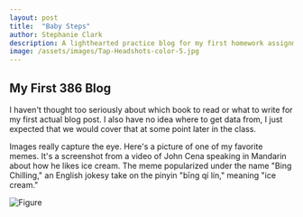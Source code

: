 ```yaml
---
layout: post
title:  "Baby Steps"
author: Stephanie Clark
description: A lighthearted practice blog for my first homework assignment.
image: /assets/images/Tap-Headshots-color-5.jpg
---
```


## My First 386 Blog  

I haven't thought too seriously about which book to read or what to write for my first actual blog post. I also have no idea where to get data from, I just expected that we would cover that at some point later in the class.

Images really capture the eye. Here's a picture of one of my favorite memes. It's a screenshot from a video of John Cena speaking in Mandarin about how he likes ice cream. The meme popularized under the name "Bing Chilling," an English jokesy take on the pinyin "bīng qí lín," meaning "ice cream."

![Figure](https://images.genius.com/b7856ba4b9670f426d8b347b3fc20a52.403x363x1.png)

